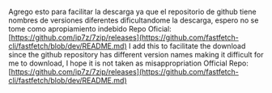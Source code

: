 Agrego esto para facilitar la descarga ya que el repositorio de github tiene nombres de versiones diferentes dificultandome la descarga, espero no se tome como apropiamiento indebido Repo Oficial: [https://github.com/ip7z/7zip/releases](https://github.com/fastfetch-cli/fastfetch/blob/dev/README.md)
I add this to facilitate the download since the github repository has different version names making it difficult for me to download, I hope it is not taken as misappropriation Official Repo: [https://github.com/ip7z/7zip/releases](https://github.com/fastfetch-cli/fastfetch/blob/dev/README.md)
